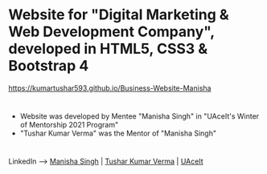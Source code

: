 # Website for "Digital Marketing & Web Development Company", developed in HTML5, CSS3 & Bootstrap 4
https://kumartushar593.github.io/Business-Website-Manisha
#
* Website was developed by Mentee "Manisha Singh" in "UAceIt's Winter of Mentorship 2021 Program"
* "Tushar Kumar Verma" was the Mentor of "Manisha Singh"
#

LinkedIn --> [Manisha Singh](https://www.linkedin.com/in/manisha-singh-a3471616b) | [Tushar Kumar Verma](https://www.linkedin.com/in/kumar-tushar) | [UAceIt](https://www.linkedin.com/company/uaceit-ace-at-your-own-pace)

